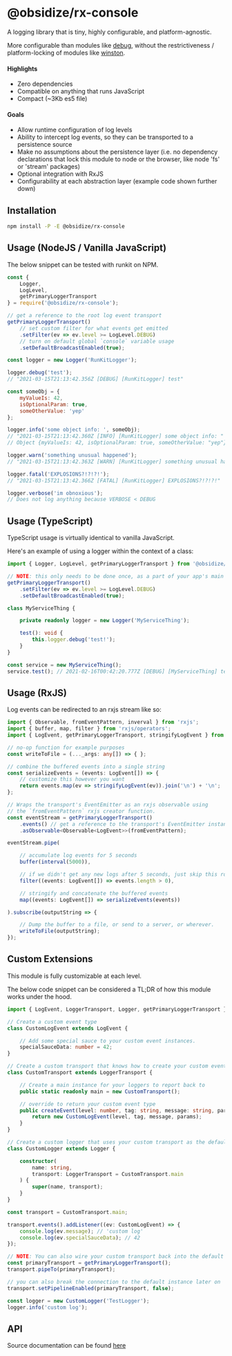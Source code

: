 # @obsidize/rx-console

A logging library that is tiny, highly configurable, and platform-agnostic.

More configurable than modules like [debug](https://www.npmjs.com/package/debug),
without the restrictiveness / platform-locking of modules like [winston](https://www.npmjs.com/package/winston).

#### Highlights

- Zero dependencies
- Compatible on anything that runs JavaScript
- Compact (~3Kb es5 file)

#### Goals

- Allow runtime configuration of log levels
- Ability to intercept log events, so they can be transported to a persistence source
- Make no assumptions about the persistence layer (i.e. no dependency declarations that lock this module to node or the browser, like node 'fs' or 'stream' packages)
- Optional integration with RxJS
- Configurability at each abstraction layer (example code shown further down)

## Installation

```bash
npm install -P -E @obsidize/rx-console
```

## Usage (NodeJS / Vanilla JavaScript)

The below snippet can be tested with runkit on NPM.

```javascript
const {
	Logger, 
	LogLevel, 
	getPrimaryLoggerTransport
} = require('@obsidize/rx-console');

// get a reference to the root log event transport
getPrimaryLoggerTransport()
	// set custom filter for what events get emitted
	.setFilter(ev => ev.level >= LogLevel.DEBUG)
	// turn on default global `console` variable usage
	.setDefaultBroadcastEnabled(true);

const logger = new Logger('RunKitLogger');

logger.debug('test');
// "2021-03-15T21:13:42.356Z [DEBUG] [RunKitLogger] test"

const someObj = { 
	myValueIs: 42, 
	isOptionalParam: true, 
	someOtherValue: 'yep' 
};

logger.info('some object info: ', someObj);
// "2021-03-15T21:13:42.360Z [INFO] [RunKitLogger] some object info: "
// Object {myValueIs: 42, isOptionalParam: true, someOtherValue: "yep"}

logger.warn('something unusual happened');
// "2021-03-15T21:13:42.363Z [WARN] [RunKitLogger] something unusual happened

logger.fatal('EXPLOSIONS?!?!?!');
// "2021-03-15T21:13:42.366Z [FATAL] [RunKitLogger] EXPLOSIONS?!?!?!"

logger.verbose('im obnoxious');
// Does not log anything because VERBOSE < DEBUG
```

## Usage (TypeScript)

TypeScript usage is virtually identical to vanilla JavaScript.

Here's an example of using a logger within the context of a class:

```typescript
import { Logger, LogLevel, getPrimaryLoggerTransport } from '@obsidize/rx-console';

// NOTE: this only needs to be done once, as a part of your app's main setup routine
getPrimaryLoggerTransport() 
	.setFilter(ev => ev.level >= LogLevel.DEBUG) 
	.setDefaultBroadcastEnabled(true); 

class MyServiceThing {

	private readonly logger = new Logger('MyServiceThing');

	test(): void {
		this.logger.debug('test!');
	}
}

const service = new MyServiceThing();
service.test(); // 2021-02-16T00:42:20.777Z [DEBUG] [MyServiceThing] test!
```

## Usage (RxJS)

Log events can be redirected to an rxjs stream like so:

```typescript
import { Observable, fromEventPattern, inverval } from 'rxjs';
import { buffer, map, filter } from 'rxjs/operators';
import { LogEvent, getPrimaryLoggerTransport, stringifyLogEvent } from '@obsidize/rx-console';

// no-op function for example purposes
const writeToFile = (..._args: any[]) => { };

// combine the buffered events into a single string
const serializeEvents = (events: LogEvent[]) => {
	// customize this however you want
	return events.map(ev => stringifyLogEvent(ev)).join('\n') + '\n';
};

// Wraps the transport's EventEmitter as an rxjs observable using 
// the `fromEventPattern` rxjs creator function.
const eventStream = getPrimaryLoggerTransport()
	.events() // get a reference to the transport's EventEmitter instance
	.asObservable<Observable<LogEvent>>(fromEventPattern);

eventStream.pipe(

	// accumulate log events for 5 seconds
	buffer(interval(5000)),

	// if we didn't get any new logs after 5 seconds, just skip this round
	filter((events: LogEvent[]) => events.length > 0),

	// stringify and concatenate the buffered events
	map((events: LogEvent[]) => serializeEvents(events))

).subscribe(outputString => {

	// Dump the buffer to a file, or send to a server, or wherever.
	writeToFile(outputString);
});
```

## Custom Extensions

This module is fully customizable at each level.

The below code snippet can be considered a TL;DR of how this module works under the hood.

```typescript
import { LogEvent, LoggerTransport, Logger, getPrimaryLoggerTransport } from '@obsidize/rx-console';

// Create a custom event type
class CustomLogEvent extends LogEvent {

	// Add some special sauce to your custom event instances.
	specialSauceData: number = 42;
}

// Create a custom transport that knows how to create your custom event type
class CustomTransport extends LoggerTransport {

	// Create a main instance for your loggers to report back to
	public static readonly main = new CustomTransport();

	// override to return your custom event type
	public createEvent(level: number, tag: string, message: string, params: any[]): CustomLogEvent {
		return new CustomLogEvent(level, tag, message, params);
	}
}

// Create a custom logger that uses your custom transport as the default
class CustomLogger extends Logger {

	constructor(
		name: string,
		transport: LoggerTransport = CustomTransport.main
	) {
		super(name, transport);
	}
}

const transport = CustomTransport.main;

transport.events().addListener((ev: CustomLogEvent) => {
	console.log(ev.message); // 'custom log'
	console.log(ev.specialSauceData); // 42
});

// NOTE: You can also wire your custom transport back into the default instance
const primaryTransport = getPrimaryLoggerTransport();
transport.pipeTo(primaryTransport);

// you can also break the connection to the default instance later on
transport.setPipelineEnabled(primaryTransport, false);

const logger = new CustomLogger('TestLogger');
logger.info('custom log');
```

## API

Source documentation can be found [here](https://jospete.github.io/obsidize-rx-console/)